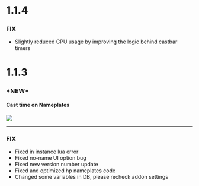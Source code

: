 # **1.1.4**

### FIX
* Slightly reduced CPU usage by improving the logic behind castbar timers

# **1.1.3**

### \*NEW\*

#### Cast time on Nameplates

<img src="https://imgur.com/3h384Sr.png"/>

<hr>

### FIX
* Fixed in instance lua error
* Fixed no-name UI option bug
* Fixed new version number update
* Fixed and optimized hp nameplates code
* Changed some variables in DB, please recheck addon settings
